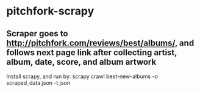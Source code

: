 pitchfork-scrapy
================

Scraper goes to http://pitchfork.com/reviews/best/albums/, and follows next page link after collecting artist, album, date, score, and album artwork
----------------

Install scrapy, and run by: scrapy crawl best-new-albums -o scraped_data.json -t json
